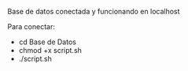 Base de datos conectada y funcionando en localhost

  Para conectar:
  - cd Base de Datos
  - chmod +x script.sh 
  - ./script.sh